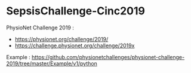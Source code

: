 # SepsisChallenge-Cinc2019


PhysioNet Challenge 2019 : 
- https://physionet.org/challenge/2019/ 
- https://challenge.physionet.org/challenge/2019x

Example :
https://github.com/physionetchallenges/physionet-challenge-2019/tree/master/Example/v1/python



